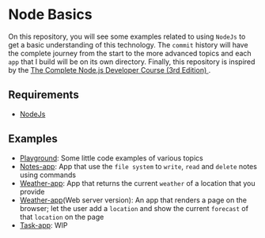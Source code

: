 # Node Basics

On this repository, you will see some examples related to using `NodeJs` to get a basic understanding of this technology. The `commit` history will have the complete journey from the start to the more advanced topics and each `app` that I build will be on its own directory. Finally, this repository is inspired by the [The Complete Node.js Developer Course (3rd Edition)
](https://www.udemy.com/course/the-complete-nodejs-developer-course-2/).

## Requirements

- [NodeJs](https://nodejs.org/en/)

## Examples

- [Playground](https://github.com/oscarpolanco/node-basics/tree/master/playground): Some little code examples of various topics
- [Notes-app](https://github.com/oscarpolanco/node-basics/tree/master/notes-app): App that use the `file system` to `write`, `read` and `delete` notes using commands
- [Weather-app](https://github.com/oscarpolanco/node-basics/tree/master/weather-app): App that returns the current `weather` of a location that you provide
- [Weather-app](https://github.com/oscarpolanco/node-basics/tree/master/web-server)(Web server version): An app that renders a page on the browser; let the user add a `location` and show the current `forecast` of that `location` on the page
- [Task-app](https://github.com/oscarpolanco/node-basics/tree/master/task-manager): WIP
